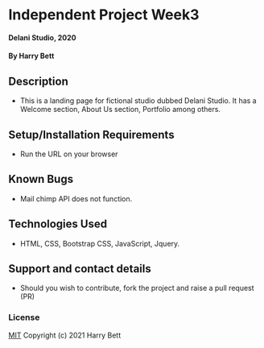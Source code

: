 # Independent Project Week3
#### Delani Studio, 2020  
#### By Harry Bett
## Description
* This is a landing page for fictional studio dubbed Delani Studio. It has a Welcome section, About Us section, Portfolio among others.
## Setup/Installation Requirements
* Run the URL on your browser
## Known Bugs
* Mail chimp API does not function.
## Technologies Used
* HTML, CSS, Bootstrap CSS, JavaScript, Jquery.
## Support and contact details
* Should you wish to contribute, fork the project and raise a pull request (PR)
### License
[MIT](https://choosealicense.com/licenses/mit/)
Copyright (c) 2021 Harry Bett